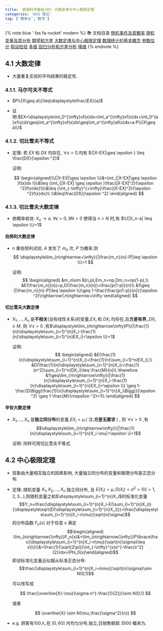 ```yaml
---
title:  数据科学基础(四) 大数定律与中心极限定理
categories: 'NJU 笔记'
tag: ['概率论','数学']
---
```



{% note blue ' fas fa-rocket' modern %}
📚 文档目录
<a href="/2021/05/15/数据科学基础/数据科学基础_01">随机事件及其概率</a>
<a href="/2021/05/15/数据科学基础/数据科学基础_02">随机变量及其分布</a>
<a href="/2021/05/15/数据科学基础/数据科学基础_03">期望和方差</a>
<a href="/2021/05/15/数据科学基础/数据科学基础_04">大数定律与中心极限定理</a>
<a href="/2021/05/15/数据科学基础/数据科学基础_05">数理统计的基本概念</a>
<a href="/2021/05/15/数据科学基础/数据科学基础_06">参数估计</a>
<a href="/2021/05/15/数据科学基础/数据科学基础_07">假设检验</a>
<a href="/2021/05/15/数据科学基础/数据科学基础_08">多维</a>
<a href="/2021/05/15/数据科学基础/数据科学基础_09">回归分析和方差分析</a>
<a href="/2021/05/15/数据科学基础/数据科学基础_10">降维</a>
{% endnote %}



## 4.1 大数定律

+ 大量重复实验的平均结果的稳定性.

### 4.1.1. 马尔可夫不等式

+ $P\\{X\geq a\\}\leq\displaystyle\frac{EX}{a}$

+ 证明:$EX=\displaystyle\int_0^{\infty}xf(x)dx=\int_a^{\infty}xf(x)dx+\int_0^{a}xf(x)dx\geq\int_a^{\infty}xf(x)dx\geq\int_a^{\infty}af(x)dx=a P\\{X\geq a\\}$

### 4.1.2. 切比雪夫不等式

+ 定理: 若 $EX$ 和 $DX$ 均存在, $\forall \epsilon >0$,均有 ${|X-EX|\geq \epsilon } \leq \frac{DX}{\epsilon ^2}$

  证明:

  $$
  \begin{aligned}\\{|X-EX|\geq \epsilon \\}&=\int_{|X-EX|\geq \epsilon }f(x)dx \\\\&\leq {\int_{|X-EX|
   \geq \epsilon }\frac{|X-EX|^2}{\epsilon ^2}f(x)dx}\\\\&\leq {\int_{-\infty}^{+\infty}\frac{(X-EX)^2}{\epsilon ^2}f(x)dx}\\ \\&\leq\frac{DX}{\epsilon ^2}
   \end{aligned}
  $$

### 4.1.3. 切比雪夫大数定律

+ 依概率收敛: $X_n \rightarrow a$, $\forall \epsilon >0,∃ N>0$ 使得当 $n>N$ 时,有 $\\{|X_n-a| \leq \epsilon \\}=1$

####  伯努利大数定律

+ $n$ 重伯努利试验, $A$ 发生了 $m_n$ 次, $P$ 为概率,则 
  $$
  \displaystyle\lim_{n\rightarrow+\infty}{|\frac{m_n}{n}-P|\leq \epsilon \\}=1
  $$
  
  证明:
  $$
  \begin{aligned}
  &m_n\sim B(n,p),Em_n=np,Dm_n=np(1-p),\\
  &E(\frac{m_n}{n})=p,D(\frac{m_n}{n})=\frac{p(1-p)}{n}\\
  &1\geq {|\frac{m_n}{n}-P|\leq \epsilon \\}\geq 1-\frac{\frac{p(1-p)}{n}}{\epsilon ^2}\rightarrow1,n\rightarrow+\infty
  \end{aligned}
  $$

#### 切比雪夫大数定律

+ $X_1,...,X_n$ 是**不相关**(没有线性关系)的变量,$EX_i$ 和 $DX_i$ 均存在,且**方差有界**,,$DX_i \leq M$, 则 $\forall\epsilon >0$ ,有$\displaystyle\lim_{n\rightarrow\infty}P\\{|\frac{1}{n}\displaystyle\sum_{i=1}^{n}X_i-\frac{1}{n}\displaystyle\sum_{i=1}^{n}EX_i|<\epsilon \\}=1$

  证明:
  $$
  \begin{aligned}
    &E(\frac{1}{n}\displaystyle\sum_{i=1}^{n}X_i)=\frac{1}{n}\sum_{i=1}^n(EX_i),\\
    &D(\frac{1}{n}\displaystyle\sum_{i=1}^{n}X_i)=\frac{1}{n^2}\sum_{i=1}^n(DX_i)\leq \frac{M}{n}\\
    \therefore  &1\geq\lim_{n\rightarrow\infty}{|\frac{1}{n}\displaystyle\sum_{i=1}^{n}X_i-\frac{1}{n}\displaystyle\sum_{i=1}^{n}EX_i|<\epsilon \\} \geq 1-\frac{D\Bigg(\frac{1}{n}\displaystyle\sum_{i=1}^{n}X_i\Bigg)}{\epsilon ^2} \geq 1-\frac{M}{n\epsilon ^2}=1\\
    \end{aligned}
  $$

#### 辛钦大数定律

+ $X_1,...,X_n$ 是**独立同分布**的变量,$EX_i=\mu$,( 注:**方差无要求** ) , 则 $\forall\epsilon >0$ ,有$$\displaystyle\lim_{n\rightarrow\infty}\{|\frac{1}{n}\displaystyle\sum_{i=1}^{n}X_i-\mu|<\epsilon \}=1$$

  证明: 同样可用切比雪夫不等式.

## 4.2 中心极限定理

+ 现象由大量相互独立的因素影响, 大量独立同分布的变量和极限分布是正态分布.

+ 定理: 随机变量 $X_1, X_2,...,X_n$ 独立同分布, 且 $E(X_i)=\mu,D(X_i)=\sigma^2>0(i=1,2,3...),$则随机变量之和$\displaystyle\sum_{i=1}^{n}X_i$的标准化变量
  $$Y_n=\frac{\displaystyle\sum_{i=1}^{n}X_i-E(\sum_{i=1}^{n}X_i)}{\displaystyle\sqrt{D(\displaystyle\sum_{i=1}^{n}X_i)}}=\frac{\displaystyle\sum_{i=1}^{n}X_i-n\mu}{\sqrt{n}\sigma}$$ 
  的分布函数 $F_n(x)$ 对于任意 x 满足
  $$\begin{aligned}
  \lim_{n\rightarrow{\infty}}F_n(x)&=\lim_{n\rightarrow{\infty}}P\lbrace\frac{\displaystyle\sum_{i=1}^{n}X_i-n\mu}{\sqrt{n}\sigma}\leq x\\\}\\&=\frac{1}{\sqrt{2\pi}}\int_{-\infty}^{x}e^{-\frac{x^2}{2}}dx=\Phi_0(x)\end{aligned}$$
  即该标准化变量近似服从标准正态分布:
  $$\frac{\displaystyle\sum_{i=1}^{n}X_i-n\mu}{\sqrt{n}\sigma}\sim N(0,1)$$

  可以改写成

  $$
  \frac{\overline{X}-\mu}{\sigma n^{-\frac{1}{2}}}\sim N(0,1)
  $$
  
  或者

  $$
  \overline{X} \sim N(\mu,\frac{\sigma^2}{n})
  $$

+ e.g. 顾客有$100$人,在 $[0,60]$ 内均匀分布,独立,日销售额超 3500 概率为.